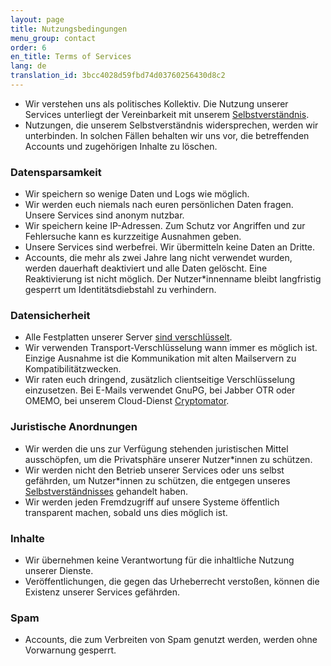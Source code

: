 ```yaml
---
layout: page
title: Nutzungsbedingungen
menu_group: contact
order: 6
en_title: Terms of Services
lang: de
translation_id: 3bcc4028d59fbd74d03760256430d8c2
---
```


 * Wir verstehen uns als politisches Kollektiv. Die Nutzung unserer Services unterliegt der Vereinbarkeit mit unserem [Selbstverständnis](/about-us.html).
 * Nutzungen, die unserem Selbstverständnis widersprechen, werden wir unterbinden. In solchen Fällen behalten wir uns vor, die betreffenden Accounts und zugehörigen Inhalte zu löschen.

### Datensparsamkeit

 * Wir speichern so wenige Daten und Logs wie möglich.
 * Wir werden euch niemals nach euren persönlichen Daten fragen. Unsere Services sind anonym nutzbar.
 * Wir speichern keine IP-Adressen. Zum Schutz vor Angriffen und zur Fehlersuche kann es kurzzeitige Ausnahmen geben.
 * Unsere Services sind werbefrei. Wir übermitteln keine Daten an Dritte.
 * Accounts, die mehr als zwei Jahre lang nicht verwendet wurden, werden dauerhaft deaktiviert und alle Daten gelöscht. Eine Reaktivierung ist nicht möglich. Der Nutzer\*innenname bleibt langfristig gesperrt um Identitätsdiebstahl zu verhindern.

### Datensicherheit

 * Alle Festplatten unserer Server [sind verschlüsselt](https://hln.com/encrypting-data-at-rest-on-servers-what-does-it-get-you/).
 * Wir verwenden Transport-Verschlüsselung wann immer es möglich ist. Einzige Ausnahme ist die Kommunikation mit alten Mailservern zu Kompatibilitätzwecken.
 * Wir raten euch dringend, zusätzlich clientseitige Verschlüsselung einzusetzen. Bei E-Mails verwendet GnuPG, bei Jabber OTR oder OMEMO, bei unserem Cloud-Dienst [Cryptomator](https://cryptomator.org/de/).

### Juristische Anordnungen

 * Wir werden die uns zur Verfügung stehenden juristischen Mittel ausschöpfen, um die Privatsphäre unserer Nutzer*innen zu schützen.
 * Wir werden nicht den Betrieb unserer Services oder uns selbst gefährden, um Nutzer*innen zu schützen, die entgegen unseres [Selbstverständnisses](/about-us.html) gehandelt haben.
 * Wir werden jeden Fremdzugriff auf unsere Systeme öffentlich transparent machen, sobald uns dies möglich ist.

### Inhalte

 * Wir übernehmen keine Verantwortung für die inhaltliche Nutzung unserer Dienste.
 * Veröffentlichungen, die gegen das Urheberrecht verstoßen, können die Existenz unserer Services gefährden.

### Spam

 * Accounts, die zum Verbreiten von Spam genutzt werden, werden ohne Vorwarnung gesperrt.
